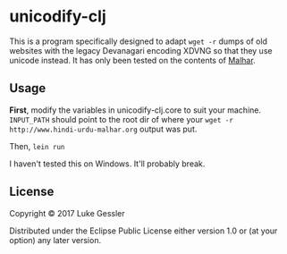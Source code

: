 # unicodify-clj

This is a program specifically designed to adapt `wget -r` dumps of old websites with the legacy Devanagari encoding XDVNG so that they use unicode instead. It has only been tested on the contents of [Malhar](http://www.hindi-urdu-malhar.org).

## Usage

**First**, modify the variables in unicodify-clj.core to suit your machine. `INPUT_PATH` should point to the root dir of where your `wget -r http://www.hindi-urdu-malhar.org` output was put.

Then, `lein run`

I haven't tested this on Windows. It'll probably break.

## License

Copyright © 2017 Luke Gessler

Distributed under the Eclipse Public License either version 1.0 or (at
your option) any later version.
